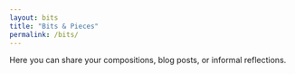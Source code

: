 ```yaml
---
layout: bits
title: "Bits & Pieces"
permalink: /bits/
---
```


Here you can share your compositions, blog posts, or informal reflections.